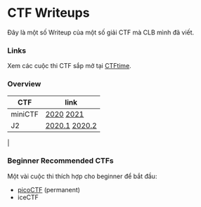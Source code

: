 # CTF Writeups


Đây là một số Writeup của một số giải CTF mà CLB mình đã viết.

### Links
Xem các cuộc thi CTF sắp mở tại [CTFtime](https://ctftime.org/).


### Overview

| CTF | link
| ------ | ------ |
| miniCTF | [2020](miniCTF2020/readme.md) [2021](/miniCTF2021/readme.MD)|
| J2 | [2020.1](../../../J2TEAMCTF-Writeups/blob/main/part1.md) [2020.2](../../../J2TEAMCTF-Writeups/blob/main/part2.md) |
|

### Beginner Recommended CTFs
Một vài cuộc thi thích hợp cho beginner để bắt đầu: 
- [picoCTF](https://picoctf.org/) (permanent)
- iceCTF
